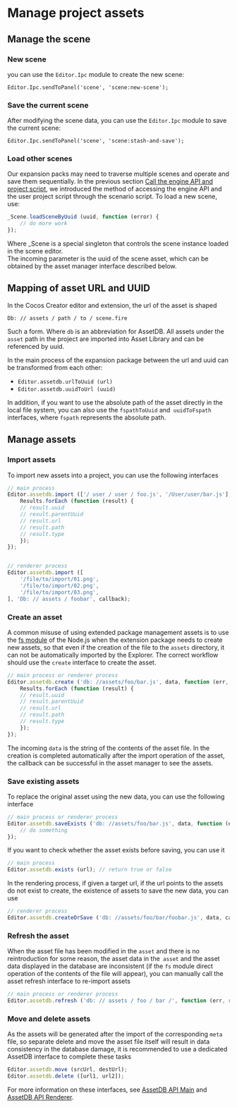 # Manage project assets

## Manage the scene

### New scene

you can use the `Editor.Ipc` module to create the new scene:

`Editor.Ipc.sendToPanel('scene', 'scene:new-scene');`

### Save the current scene

After modifying the scene data, you can use the `Editor.Ipc` module to save the current scene:

`Editor.Ipc.sendToPanel('scene', 'scene:stash-and-save');`

### Load other scenes

Our expansion packs may need to traverse multiple scenes and operate and save them sequentially. In the previous section [Call the engine API and project script](scene-script.md), we introduced the method of accessing the engine API and the user project script through the scenario script. To load a new scene, use:

```js
_Scene.loadSceneByUuid (uuid, function (error) {
    // do more work
});
```

Where _Scene is a special singleton that controls the scene instance loaded in the scene editor.<br>
The incoming parameter is the uuid of the scene asset, which can be obtained by the asset manager interface described below.

## Mapping of asset URL and UUID

In the Cocos Creator editor and extension, the url of the asset is shaped

`Db: // assets / path / to / scene.fire`

Such a form. Where `db` is an abbreviation for AssetDB. All assets under the `asset` path in the project are imported into Asset Library and can be referenced by uuid.

In the main process of the expansion package between the url and uuid can be transformed from each other:

- `Editor.assetdb.urlToUuid (url)`
- `Editor.assetdb.uuidToUrl (uuid)`

In addition, if you want to use the absolute path of the asset directly in the local file system, you can also use the `fspathToUuid` and` uuidToFspath` interfaces, where `fspath` represents the absolute path.

## Manage assets

### Import assets

To import new assets into a project, you can use the following interfaces

```js
// main process
Editor.assetdb.import (['/ user / user / foo.js', '/User/user/bar.js'], 'db: // assets / foobar', function (err, results) {
    Results.forEach (function (result) {
    // result.uuid
    // result.parentUuid
    // result.url
    // result.path
    // result.type
    });
});


// renderer process
Editor.assetdb.import ([
    '/file/to/import/01.png',
    '/file/to/import/02.png',
    '/file/to/import/03.png',
], 'Db: // assets / foobar', callback);
```

### Create an asset

A common misuse of using extended package management assets is to use the [fs module](https://nodejs.org/dist/latest-v6.x/docs/api/fs.html) of the Node.js when the extension package needs to create new assets, so that even if the creation of the file to the `assets` directory, it can not be automatically imported by the Explorer. The correct workflow should use the `create` interface to create the asset.

```js
// main process or renderer process
Editor.assetdb.create ('db: //assets/foo/bar.js', data, function (err, results) {
    Results.forEach (function (result) {
    // result.uuid
    // result.parentUuid
    // result.url
    // result.path
    // result.type
    });
});
```

The incoming `data` is the string of the contents of the asset file. In the creation is completed automatically after the import operation of the asset, the callback can be successful in the asset manager to see the assets.

### Save existing assets

To replace the original asset using the new data, you can use the following interface

```js
// main process or renderer process
Editor.assetdb.saveExists ('db: //assets/foo/bar.js', data, function (err, meta) {
    // do something
});
```

If you want to check whether the asset exists before saving, you can use it

```js
// main process
Editor.assetdb.exists (url); // return true or false
```

In the rendering process, if given a target url, if the url points to the assets do not exist to create, the existence of assets to save the new data, you can use

```js
// renderer process
Editor.assetdb.createOrSave ('db: //assets/foo/bar/foobar.js', data, callback);
```

### Refresh the asset

When the asset file has been modified in the `asset` and there is no reintroduction for some reason, the asset data in the` asset` and the asset data displayed in the database are inconsistent (if the `fs` module direct operation of the contents of the file will appear), you can manually call the asset refresh interface to re-import assets

```js
// main process or renderer process
Editor.assetdb.refresh ('db: // assets / foo / bar /', function (err, results) {});
```

### Move and delete assets

As the assets will be generated after the import of the corresponding `meta` file, so separate delete and move the asset file itself will result in data consistency in the database damage, it is recommended to use a dedicated AssetDB interface to complete these tasks

```js
Editor.assetdb.move (srcUrl, destUrl);
Editor.assetdb.delete ([url1, url2]);
```

For more information on these interfaces, see [AssetDB API Main](api/asset-db/asset-db-main.md) and [AssetDB API Renderer](api/asset-db/asset-db-renderer.md).